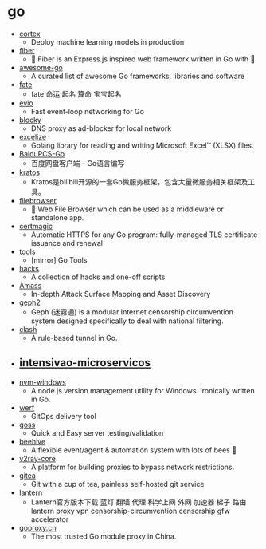 # go
- [cortex](https://github.com/cortexlabs/cortex)
  - Deploy machine learning models in production
- [fiber](https://github.com/gofiber/fiber)
  - 🚀 Fiber is an Express.js inspired web framework written in Go with 💖
- [awesome-go](https://github.com/avelino/awesome-go)
  - A curated list of awesome Go frameworks, libraries and software
- [fate](https://github.com/godcong/fate)
  - fate 命运 起名 算命 宝宝起名
- [evio](https://github.com/tidwall/evio)
  - Fast event-loop networking for Go
- [blocky](https://github.com/0xERR0R/blocky)
  - DNS proxy as ad-blocker for local network
- [excelize](https://github.com/360EntSecGroup-Skylar/excelize)
  - Golang library for reading and writing Microsoft Excel™ (XLSX) files.
- [BaiduPCS-Go](https://github.com/iikira/BaiduPCS-Go)
  - 百度网盘客户端 - Go语言编写
- [kratos](https://github.com/bilibili/kratos)
  - Kratos是bilibili开源的一套Go微服务框架，包含大量微服务相关框架及工具。
- [filebrowser](https://github.com/filebrowser/filebrowser)
  - 📂 Web File Browser which can be used as a middleware or standalone app.
- [certmagic](https://github.com/mholt/certmagic)
  - Automatic HTTPS for any Go program: fully-managed TLS certificate issuance and renewal
- [tools](https://github.com/golang/tools)
  - [mirror] Go Tools
- [hacks](https://github.com/tomnomnom/hacks)
  - A collection of hacks and one-off scripts
- [Amass](https://github.com/OWASP/Amass)
  - In-depth Attack Surface Mapping and Asset Discovery
- [geph2](https://github.com/geph-official/geph2)
  - Geph (迷霧通) is a modular Internet censorship circumvention system designed specifically to deal with national filtering.
- [clash](https://github.com/Dreamacro/clash)
  - A rule-based tunnel in Go.
- [intensivao-microservicos](https://github.com/codeedu/intensivao-microservicos)
  - 
- [nvm-windows](https://github.com/coreybutler/nvm-windows)
  - A node.js version management utility for Windows. Ironically written in Go.
- [werf](https://github.com/flant/werf)
  - GitOps delivery tool
- [goss](https://github.com/aelsabbahy/goss)
  - Quick and Easy server testing/validation
- [beehive](https://github.com/muesli/beehive)
  - A flexible event/agent & automation system with lots of bees 🐝
- [v2ray-core](https://github.com/v2ray/v2ray-core)
  - A platform for building proxies to bypass network restrictions.
- [gitea](https://github.com/go-gitea/gitea)
  - Git with a cup of tea, painless self-hosted git service
- [lantern](https://github.com/getlantern/lantern)
  - Lantern官方版本下载 蓝灯 翻墙 代理 科学上网 外网 加速器 梯子 路由 lantern proxy vpn censorship-circumvention censorship gfw accelerator
- [goproxy.cn](https://github.com/goproxy/goproxy.cn)
  - The most trusted Go module proxy in China.
